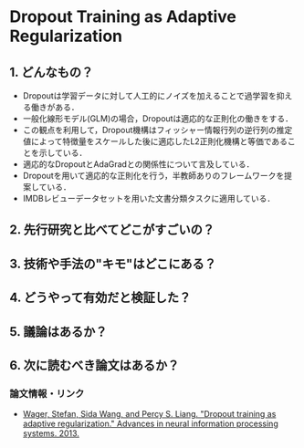 # Dropout Training as Adaptive Regularization

## 1. どんなもの？

- Dropoutは学習データに対して人工的にノイズを加えることで過学習を抑える働きがある．
- 一般化線形モデル(GLM)の場合，Dropoutは適応的な正則化の働きをする．
- この観点を利用して，Dropout機構はフィッシャー情報行列の逆行列の推定値によって特徴量をスケールした後に適応したL2正則化機構と等価であることを示している．
- 適応的なDropoutとAdaGradとの関係性について言及している．
- Dropoutを用いて適応的な正則化を行う，半教師ありのフレームワークを提案している．
- IMDBレビューデータセットを用いた文書分類タスクに適用している．

## 2. 先行研究と比べてどこがすごいの？

## 3. 技術や手法の"キモ"はどこにある？

## 4. どうやって有効だと検証した？

## 5. 議論はあるか？

## 6. 次に読むべき論文はあるか？

### 論文情報・リンク

* [Wager, Stefan, Sida Wang, and Percy S. Liang. "Dropout training as adaptive regularization." Advances in neural information processing systems. 2013.](http://papers.nips.cc/paper/4882-dropout-training-as-adaptive-regularization)

